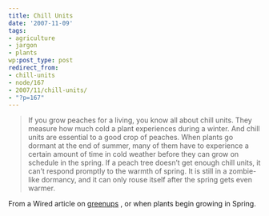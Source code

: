 ```yaml
---
title: Chill Units
date: '2007-11-09'
tags:
- agriculture
- jargon
- plants
wp:post_type: post
redirect_from:
- chill-units
- node/167
- 2007/11/chill-units/
- "?p=167"
---
```


> If you grow peaches for a living, you know all about chill units. They measure how much cold a plant experiences during a winter. And chill units are essential to a good crop of peaches. When plants go dormant at the end of summer, many of them have to experience a certain amount of time in cold weather before they can grow on schedule in the spring. If a peach tree doesn’t get enough chill units, it can’t respond promptly to the warmth of spring. It is still in a zombie-like dormancy, and it can only rouse itself after the spring gets even warmer.

From a Wired article on [greenups](http://www.wired.com/science/planetearth/news/2007/11/dissectionanddissent_1109) , or when plants begin growing in Spring.
